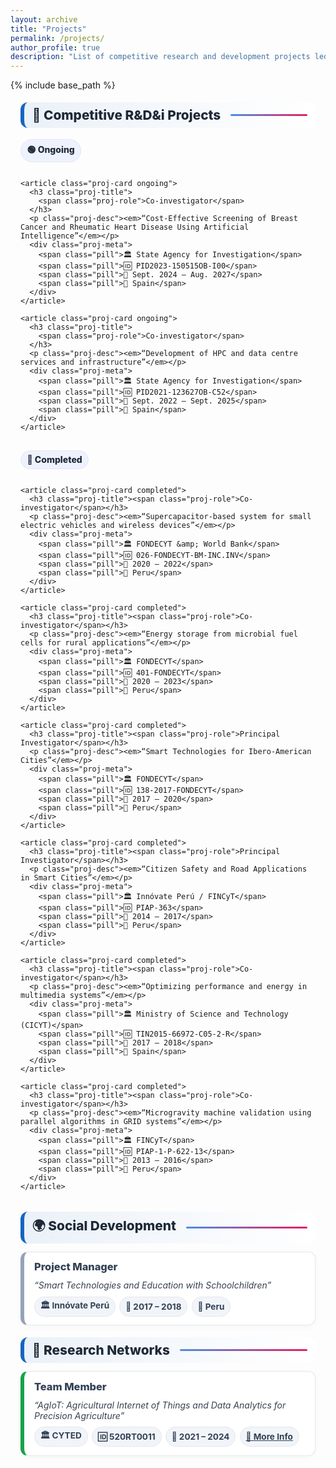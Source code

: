 ```yaml
---
layout: archive
title: "Projects"
permalink: /projects/
author_profile: true
description: "List of competitive research and development projects led or co-led by Manuel Castillo-Cara."
---
```


{% include base_path %}

<!-- ✅ SEO meta -->
<meta name="description" content="Competitive research and development projects led or co-led by Manuel Castillo-Cara (ongoing and completed).">
<meta name="keywords" content="research projects, R&D, grants, FONDECYT, CICYT, Innóvate Perú, UNED, Manuel Castillo-Cara">
<meta name="author" content="Manuel Castillo-Cara">

<!-- Open Graph -->
<meta property="og:type" content="website">
<meta property="og:title" content="Projects — Manuel Castillo-Cara">
<meta property="og:description" content="List of competitive research and development projects led or co-led by Manuel Castillo-Cara.">
<meta property="og:url" content="{{ site.url }}{{ page.url }}">
<meta property="og:image" content="{{ site.url }}/images/profile.jpg">

<!-- Twitter -->
<meta name="twitter:card" content="summary_large_image">
<meta name="twitter:title" content="Projects — Manuel Castillo-Cara">
<meta name="twitter:description" content="Competitive R&D&i projects (ongoing and completed).">
<meta name="twitter:image" content="{{ site.url }}/images/site-card.jpg">

<!-- ✅ Structured Data (Schema.org) -->
<script type="application/ld+json">
{
  "@context": "https://schema.org",
  "@type": "WebPage",
  "name": "Projects",
  "url": "{{ site.url }}{{ page.url }}",
  "description": "Competitive research and development projects led or co-led by Manuel Castillo-Cara.",
  "about": {
    "@type": "Person",
    "name": "Manuel Castillo-Cara",
    "affiliation": { "@type": "Organization", "name": "Universidad Nacional de Educación a Distancia (UNED)" }
  },
  "mainEntity": {
    "@type": "ItemList",
    "name": "Research and Development Projects",
    "itemListOrder": "http://schema.org/ItemListOrderDescending",
    "itemListElement": [
      {
        "@type": "ResearchProject",
        "position": 1,
        "name": "Cost-Effective Screening of Breast Cancer and Rheumatic Heart Disease Using Artificial Intelligence",
        "roleName": "Co-investigator",
        "identifier": "PID2023-150515OB-I00",
        "funder": { "@type": "Organization", "name": "State Agency for Investigation" },
        "startDate": "2024-09",
        "endDate": "2027-08",
        "location": { "@type": "Country", "name": "Spain" },
        "status": "Active"
      },
      {
        "@type": "ResearchProject",
        "position": 2,
        "name": "Development of HPC and data centre services and infrastructure",
        "roleName": "Co-investigator",
        "identifier": "PID2021-123627OB-C52",
        "funder": { "@type": "Organization", "name": "State Agency for Investigation" },
        "startDate": "2022-09",
        "endDate": "2025-09",
        "location": { "@type": "Country", "name": "Spain" },
        "status": "Active"
      },
      {
        "@type": "ResearchProject",
        "position": 3,
        "name": "Supercapacitor-based system for small electric vehicles and wireless devices",
        "roleName": "Co-investigator",
        "identifier": "026-FONDECYT-BM-INC.INV",
        "funder": { "@type": "Organization", "name": "FONDECYT & World Bank" },
        "startDate": "2020",
        "endDate": "2022",
        "location": { "@type": "Country", "name": "Peru" },
        "status": "Completed"
      },
      {
        "@type": "ResearchProject",
        "position": 4,
        "name": "Energy storage from microbial fuel cells for rural applications",
        "roleName": "Co-investigator",
        "identifier": "401-FONDECYT",
        "funder": { "@type": "Organization", "name": "FONDECYT" },
        "startDate": "2020",
        "endDate": "2023",
        "location": { "@type": "Country", "name": "Peru" },
        "status": "Completed"
      },
      {
        "@type": "ResearchProject",
        "position": 5,
        "name": "Smart Technologies for Ibero-American Cities",
        "roleName": "Principal Investigator",
        "identifier": "138-2017-FONDECYT",
        "funder": { "@type": "Organization", "name": "FONDECYT" },
        "startDate": "2017",
        "endDate": "2020",
        "location": { "@type": "Country", "name": "Peru" },
        "status": "Completed"
      },
      {
        "@type": "ResearchProject",
        "position": 6,
        "name": "Citizen Safety and Road Applications in Smart Cities",
        "roleName": "Principal Investigator",
        "identifier": "PIAP-363",
        "funder": { "@type": "Organization", "name": "Innóvate Perú / FINCyT" },
        "startDate": "2014",
        "endDate": "2017",
        "location": { "@type": "Country", "name": "Peru" },
        "status": "Completed"
      },
      {
        "@type": "ResearchProject",
        "position": 7,
        "name": "Optimizing performance and energy in multimedia systems",
        "roleName": "Co-investigator",
        "identifier": "TIN2015-66972-C05-2-R",
        "funder": { "@type": "Organization", "name": "Ministry of Science and Technology (CICYT)" },
        "startDate": "2017",
        "endDate": "2018",
        "location": { "@type": "Country", "name": "Spain" },
        "status": "Completed"
      },
      {
        "@type": "ResearchProject",
        "position": 8,
        "name": "Microgravity machine validation using parallel algorithms in GRID systems",
        "roleName": "Co-investigator",
        "identifier": "PIAP-1-P-622-13",
        "funder": { "@type": "Organization", "name": "FINCyT" },
        "startDate": "2013",
        "endDate": "2016",
        "location": { "@type": "Country", "name": "Peru" },
        "status": "Completed"
      }
    ]
  },
  "breadcrumb": {
    "@type": "BreadcrumbList",
    "itemListElement": [
      { "@type": "ListItem", "position": 1, "name": "Home", "item": "{{ site.url }}/" },
      { "@type": "ListItem", "position": 2, "name": "Projects", "item": "{{ site.url }}{{ page.url }}" }
    ]
  }
}
</script>

<style>
  :root{
    --ink:#1f2937; --muted:#64748b; --bd:#e5e7eb; --soft:#f8fafc;
    --card:#ffffff; --brand:#1565c0; --brand2:#0b67b8; --pill:#eef2ff;
    --ok:#16a34a; --warn:#f59e0b;
  }

  /* Título de sección con barra (igual que About/Publications) */
  .section h2{
    display:flex;align-items:center;gap:.5rem;
    font-size:1.3rem;font-weight:800;color:var(--ink);
    background:linear-gradient(90deg, rgba(21,101,192,.08), #fff);
    border-left:6px solid var(--brand); border-radius:12px;
    padding:.5rem .8rem; margin:1.2rem 0 .8rem;
  }
  .section h2::after{
    content:""; flex:1; height:3px; margin-left:.5rem;
    background:linear-gradient(to right,#4a90e2,#e91e63); border-radius:2px;
  }

  /* Contenedor general */
  .proj-wrap{max-width:1050px;margin:0 auto;padding:0 1rem}

  /* Cabeceras de subsección (Ongoing/Completed/…): pastilla */
  .subhead{
    display:inline-flex;align-items:center;gap:.5rem;
    background:var(--pill); border:1px solid var(--bd);
    color:#1f2937; font-weight:800; padding:.35rem .6rem; border-radius:999px;
    margin:.3rem 0 .8rem;
  }

  /* Rejilla de tarjetas */
  .proj-grid{
    display:grid; gap:.8rem;
    grid-template-columns:repeat(auto-fit,minmax(320px,1fr));
  }

  /* Tarjeta de proyecto */
  .proj-card{
    border:1px solid var(--bd); border-radius:12px; background:var(--card);
    padding:.85rem 1rem; box-shadow:0 2px 10px rgba(0,0,0,.03);
    display:flex; flex-direction:column; gap:.5rem;
  }
  /* Indicador lateral por estado */
  .proj-card.ongoing{border-left:6px solid var(--ok)}
  .proj-card.completed{border-left:6px solid #94a3b8}

  .proj-title{
    margin:0; color:#111827; font-weight:800; line-height:1.25;
    display:flex; gap:.5rem; align-items:flex-start;
  }
  .proj-role{color:#334155; font-weight:800}
  .proj-meta{
    display:flex; flex-wrap:wrap; gap:.4rem; margin-top:.1rem
  }
  .pill{
    display:inline-flex; align-items:center; gap:.35rem;
    font-size:.85rem; font-weight:700; color:#334155;
    background:#f1f5f9; border:1px solid var(--bd); border-radius:999px;
    padding:.18rem .55rem;
    white-space:nowrap;
  }
  .proj-desc{color:#374151; margin:.15rem 0 0}
</style>

<div class="proj-wrap">

  <div class="section"><h2>🚀 Competitive R&amp;D&amp;i Projects</h2></div>

  <div class="subhead">🟢 Ongoing</div>
  <div class="proj-grid">

    <article class="proj-card ongoing">
      <h3 class="proj-title">
        <span class="proj-role">Co-investigator</span>
      </h3>
      <p class="proj-desc"><em>“Cost-Effective Screening of Breast Cancer and Rheumatic Heart Disease Using Artificial Intelligence”</em></p>
      <div class="proj-meta">
        <span class="pill">🏛️ State Agency for Investigation</span>
        <span class="pill">🆔 PID2023-150515OB-I00</span>
        <span class="pill">📅 Sept. 2024 – Aug. 2027</span>
        <span class="pill">📍 Spain</span>
      </div>
    </article>

    <article class="proj-card ongoing">
      <h3 class="proj-title">
        <span class="proj-role">Co-investigator</span>
      </h3>
      <p class="proj-desc"><em>“Development of HPC and data centre services and infrastructure”</em></p>
      <div class="proj-meta">
        <span class="pill">🏛️ State Agency for Investigation</span>
        <span class="pill">🆔 PID2021-123627OB-C52</span>
        <span class="pill">📅 Sept. 2022 – Sept. 2025</span>
        <span class="pill">📍 Spain</span>
      </div>
    </article>

  </div>

  <div class="subhead" style="margin-top:1rem">🔵 Completed</div>
  <div class="proj-grid">

    <article class="proj-card completed">
      <h3 class="proj-title"><span class="proj-role">Co-investigator</span></h3>
      <p class="proj-desc"><em>“Supercapacitor-based system for small electric vehicles and wireless devices”</em></p>
      <div class="proj-meta">
        <span class="pill">🏛️ FONDECYT &amp; World Bank</span>
        <span class="pill">🆔 026-FONDECYT-BM-INC.INV</span>
        <span class="pill">📅 2020 – 2022</span>
        <span class="pill">📍 Peru</span>
      </div>
    </article>

    <article class="proj-card completed">
      <h3 class="proj-title"><span class="proj-role">Co-investigator</span></h3>
      <p class="proj-desc"><em>“Energy storage from microbial fuel cells for rural applications”</em></p>
      <div class="proj-meta">
        <span class="pill">🏛️ FONDECYT</span>
        <span class="pill">🆔 401-FONDECYT</span>
        <span class="pill">📅 2020 – 2023</span>
        <span class="pill">📍 Peru</span>
      </div>
    </article>

    <article class="proj-card completed">
      <h3 class="proj-title"><span class="proj-role">Principal Investigator</span></h3>
      <p class="proj-desc"><em>“Smart Technologies for Ibero-American Cities”</em></p>
      <div class="proj-meta">
        <span class="pill">🏛️ FONDECYT</span>
        <span class="pill">🆔 138-2017-FONDECYT</span>
        <span class="pill">📅 2017 – 2020</span>
        <span class="pill">📍 Peru</span>
      </div>
    </article>

    <article class="proj-card completed">
      <h3 class="proj-title"><span class="proj-role">Principal Investigator</span></h3>
      <p class="proj-desc"><em>“Citizen Safety and Road Applications in Smart Cities”</em></p>
      <div class="proj-meta">
        <span class="pill">🏛️ Innóvate Perú / FINCyT</span>
        <span class="pill">🆔 PIAP-363</span>
        <span class="pill">📅 2014 – 2017</span>
        <span class="pill">📍 Peru</span>
      </div>
    </article>

    <article class="proj-card completed">
      <h3 class="proj-title"><span class="proj-role">Co-investigator</span></h3>
      <p class="proj-desc"><em>“Optimizing performance and energy in multimedia systems”</em></p>
      <div class="proj-meta">
        <span class="pill">🏛️ Ministry of Science and Technology (CICYT)</span>
        <span class="pill">🆔 TIN2015-66972-C05-2-R</span>
        <span class="pill">📅 2017 – 2018</span>
        <span class="pill">📍 Spain</span>
      </div>
    </article>

    <article class="proj-card completed">
      <h3 class="proj-title"><span class="proj-role">Co-investigator</span></h3>
      <p class="proj-desc"><em>“Microgravity machine validation using parallel algorithms in GRID systems”</em></p>
      <div class="proj-meta">
        <span class="pill">🏛️ FINCyT</span>
        <span class="pill">🆔 PIAP-1-P-622-13</span>
        <span class="pill">📅 2013 – 2016</span>
        <span class="pill">📍 Peru</span>
      </div>
    </article>

  </div>

  <div class="section"><h2>🌍 Social Development</h2></div>
  <div class="proj-grid">
    <article class="proj-card completed">
      <h3 class="proj-title"><span class="proj-role">Project Manager</span></h3>
      <p class="proj-desc"><em>“Smart Technologies and Education with Schoolchildren”</em></p>
      <div class="proj-meta">
        <span class="pill">🏛️ Innóvate Perú</span>
        <span class="pill">📅 2017 – 2018</span>
        <span class="pill">📍 Peru</span>
      </div>
    </article>
  </div>

  <div class="section"><h2>🔗 Research Networks</h2></div>
  <div class="proj-grid">
    <article class="proj-card ongoing">
      <h3 class="proj-title"><span class="proj-role">Team Member</span></h3>
      <p class="proj-desc"><em>“AgIoT: Agricultural Internet of Things and Data Analytics for Precision Agriculture”</em></p>
      <div class="proj-meta">
        <span class="pill">🏛️ CYTED</span>
        <span class="pill">🆔 520RT0011</span>
        <span class="pill">📅 2021 – 2024</span>
        <a class="pill" href="http://www.cyted.org/AgIoT" target="_blank" rel="noopener">🔗 More Info</a>
      </div>
    </article>
  </div>

</div>